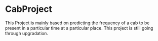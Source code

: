 # CabProject
This Project is mainly based on predicting the frequency of a cab to be present in a particular time at a particular place. This project is still going through upgradation.
